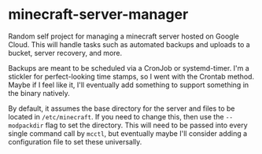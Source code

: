 # minecraft-server-manager

Random self project for managing a minecraft server hosted on Google Cloud.
This will handle tasks such as automated backups and uploads to a bucket, server recovery, and more.

Backups are meant to be scheduled via a CronJob or systemd-timer. I'm a stickler for perfect-looking time stamps,
so I went with the Crontab method. Maybe if I feel like it, I'll eventually add something to support something
in the binary natively.

By default, it assumes the base directory for the server and files to be located in `/etc/minecraft`. If you need
to change this, then use the `--modpackdir` flag to set the directory. This will need to be passed into every
single command call by `mcctl`, but eventually maybe I'll consider adding a configuration file to set these universally.